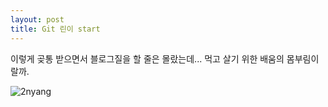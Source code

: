 ```yaml
---
layout: post
title: Git 린이 start
---
```


이렇게 곶통 받으면서 블로그질을 할 줄은 몰랐는데...
먹고 살기 위한 배움의 몸부림이랄까.

![2nyang](https://steemitimages.com/640x0/https://ipfs.busy.org/ipfs/QmNjZ6AgzxQ7g5j3A5fZp96oLQBQwYjs6f4pRTXcqSoZAy)
